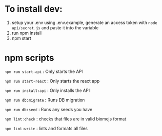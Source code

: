 # To install dev:
1. setup your .env using .env.example, generate an access token with ```node api/secret.js``` and paste it into the variable
2. run npm install
3. npm start

# npm scripts
```npm run start-api``` 
: Only starts the API

```npm run start-react```
: Only starts the react app

```npm run install:api```
: Only installs the API

```npm run db:migrate```
: Runs DB migration

```npm run db:seed```
: Runs any seeds you have

```npm lint:check```
: checks that files are in valid biomejs format

```npm lint:write```
: lints and formats all files
